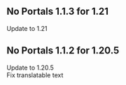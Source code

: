 ## No Portals 1.1.3 for 1.21

Update to 1.21


## No Portals 1.1.2 for 1.20.5

Update to 1.20.5  
Fix translatable text  
